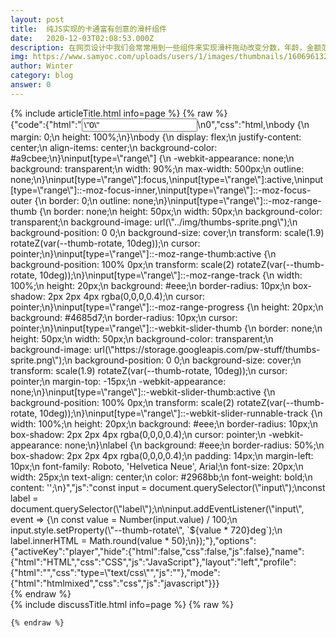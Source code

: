 ```yaml
---
layout: post
title:  纯JS实现的卡通富有创意的滑杆组件
date:   2020-12-03T02:08:53.000Z
description: 在网页设计中我们会常常用到一些组件来实现滑杆拖动改变分数，年龄，金额范围等等。这是一款非常富有创意的滑杆组件，不依赖于任何框架，由纯JS和CSS实现，它的特点是拖动滑杆时会有一个可爱的卡通头像跟着翻转，非常轻巧，同时你也可以任意替换自己喜欢的卡通动画头像。
img: https://www.samyoc.com/uploads/users/1/images/thumbnails/1606961321935.png
author: Winter
category: blog
answer: 0
---
```

<div class="article-root">
  <div class="article">
    {% include articleTitle.html info=page %}
    {% raw %}
    <div class="article-content">{"code":{"html":"<input id=\"slider\" name=\"slider\" type=\"range\" value=\"0\" style=\"--thumb-rotate:201.6deg;\">\n<label for=\"slider\">0</label>","css":"html,\nbody {\n  margin: 0;\n  height: 100%;\n}\nbody {\n  display: flex;\n  justify-content: center;\n  align-items: center;\n  background-color: #a9cbee;\n}\ninput[type=\"range\"] {\n  -webkit-appearance: none;\n  background: transparent;\n  width: 90%;\n  max-width: 500px;\n  outline: none;\n}\ninput[type=\"range\"]:focus,\ninput[type=\"range\"]:active,\ninput[type=\"range\"]::-moz-focus-inner,\ninput[type=\"range\"]::-moz-focus-outer {\n  border: 0;\n  outline: none;\n}\ninput[type=\"range\"]::-moz-range-thumb {\n  border: none;\n  height: 50px;\n  width: 50px;\n  background-color: transparent;\n  background-image: url(\"../img/thumbs-sprite.png\");\n  background-position: 0 0;\n  background-size: cover;\n  transform: scale(1.9) rotateZ(var(--thumb-rotate, 10deg));\n  cursor: pointer;\n}\ninput[type=\"range\"]::-moz-range-thumb:active {\n  background-position: 100% 0px;\n  transform: scale(2) rotateZ(var(--thumb-rotate, 10deg));\n}\ninput[type=\"range\"]::-moz-range-track {\n  width: 100%;\n  height: 20px;\n  background: #eee;\n  border-radius: 10px;\n  box-shadow: 2px 2px 4px rgba(0,0,0,0.4);\n  cursor: pointer;\n}\ninput[type=\"range\"]::-moz-range-progress {\n  height: 20px;\n  background: #4685d7;\n  border-radius: 10px;\n  cursor: pointer;\n}\ninput[type=\"range\"]::-webkit-slider-thumb {\n  border: none;\n  height: 50px;\n  width: 50px;\n  background-color: transparent;\n  background-image: url(\"https://storage.googleapis.com/pw-stuff/thumbs-sprite.png\");\n  background-position: 0 0;\n  background-size: cover;\n  transform: scale(1.9) rotateZ(var(--thumb-rotate, 10deg));\n  cursor: pointer;\n  margin-top: -15px;\n  -webkit-appearance: none;\n}\ninput[type=\"range\"]::-webkit-slider-thumb:active {\n  background-position: 100% 0px;\n  transform: scale(2) rotateZ(var(--thumb-rotate, 10deg));\n}\ninput[type=\"range\"]::-webkit-slider-runnable-track {\n  width: 100%;\n  height: 20px;\n  background: #eee;\n  border-radius: 10px;\n  box-shadow: 2px 2px 4px rgba(0,0,0,0.4);\n  cursor: pointer;\n  -webkit-appearance: none;\n}\nlabel {\n  background: #eee;\n  border-radius: 50%;\n  box-shadow: 2px 2px 4px rgba(0,0,0,0.4);\n  padding: 14px;\n  margin-left: 10px;\n  font-family: Roboto, 'Helvetica Neue', Arial;\n  font-size: 20px;\n  width: 25px;\n  text-align: center;\n  color: #2968bb;\n  font-weight: bold;\n  content: '';\n}","js":"const input = document.querySelector(\"input\");\nconst label = document.querySelector(\"label\");\n\ninput.addEventListener(\"input\", event => {\n  const value = Number(input.value) / 100;\n  input.style.setProperty(\"--thumb-rotate\", `${value * 720}deg`);\n  label.innerHTML = Math.round(value * 50);\n});"},"options":{"activeKey":"player","hide":{"html":false,"css":false,"js":false},"name":{"html":"HTML","css":"CSS","js":"JavaScript"},"layout":"left","profile":{"html":"","css":"type=\"text/css\"","js":""},"mode":{"html":"htmlmixed","css":"css","js":"javascript"}}}</div>
    {% endraw %}
  </div>

  <div class="discuss-wrapper">
    {% include discussTitle.html info=page %}
    {% raw %}
    
    {% endraw %}
  </div>
<div>
